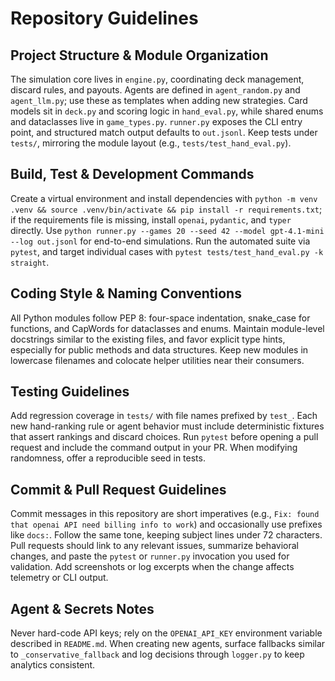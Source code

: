 # Repository Guidelines

## Project Structure & Module Organization
The simulation core lives in `engine.py`, coordinating deck management, discard rules, and payouts. Agents are defined in `agent_random.py` and `agent_llm.py`; use these as templates when adding new strategies. Card models sit in `deck.py` and scoring logic in `hand_eval.py`, while shared enums and dataclasses live in `game_types.py`. `runner.py` exposes the CLI entry point, and structured match output defaults to `out.jsonl`. Keep tests under `tests/`, mirroring the module layout (e.g., `tests/test_hand_eval.py`).

## Build, Test & Development Commands
Create a virtual environment and install dependencies with `python -m venv .venv && source .venv/bin/activate && pip install -r requirements.txt`; if the requirements file is missing, install `openai`, `pydantic`, and `typer` directly. Use `python runner.py --games 20 --seed 42 --model gpt-4.1-mini --log out.jsonl` for end-to-end simulations. Run the automated suite via `pytest`, and target individual cases with `pytest tests/test_hand_eval.py -k straight`.

## Coding Style & Naming Conventions
All Python modules follow PEP 8: four-space indentation, snake_case for functions, and CapWords for dataclasses and enums. Maintain module-level docstrings similar to the existing files, and favor explicit type hints, especially for public methods and data structures. Keep new modules in lowercase filenames and colocate helper utilities near their consumers.

## Testing Guidelines
Add regression coverage in `tests/` with file names prefixed by `test_`. Each new hand-ranking rule or agent behavior must include deterministic fixtures that assert rankings and discard choices. Run `pytest` before opening a pull request and include the command output in your PR. When modifying randomness, offer a reproducible seed in tests.

## Commit & Pull Request Guidelines
Commit messages in this repository are short imperatives (e.g., `Fix: found that openai API need billing info to work`) and occasionally use prefixes like `docs:`. Follow the same tone, keeping subject lines under 72 characters. Pull requests should link to any relevant issues, summarize behavioral changes, and paste the `pytest` or `runner.py` invocation you used for validation. Add screenshots or log excerpts when the change affects telemetry or CLI output.

## Agent & Secrets Notes
Never hard-code API keys; rely on the `OPENAI_API_KEY` environment variable described in `README.md`. When creating new agents, surface fallbacks similar to `_conservative_fallback` and log decisions through `logger.py` to keep analytics consistent.
